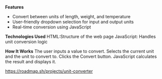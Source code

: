 **Features**
- Convert between units of length, weight, and temperature
- User-friendly dropdown selection for input and output units
- Real-time conversion using JavaScript


**Technologies Used**
HTML:Structure of the web page
JavaScript: Handles unit conversion logic


**How It Works**
The user inputs a value to convert.
Selects the current unit and the unit to convert to.
Clicks the Convert button.
JavaScript calculates the result and displays it.



https://roadmap.sh/projects/unit-converter
